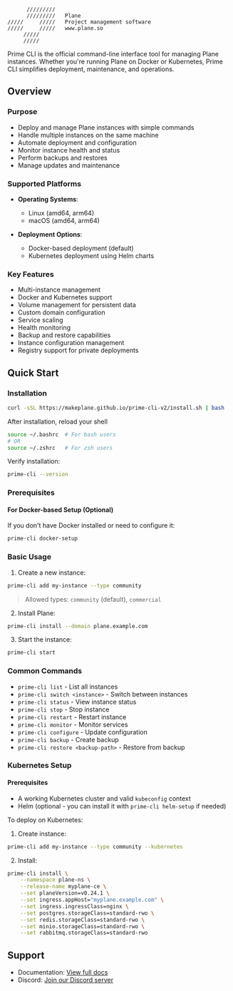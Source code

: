 
```
      /////////
      /////////   Plane
/////     /////   Project management software
/////     /////   www.plane.so
     /////     
     /////     
```

Prime CLI is the official command-line interface tool for managing Plane instances. Whether you're running Plane on Docker or Kubernetes, Prime CLI simplifies deployment, maintenance, and operations.

## Overview

### Purpose
- Deploy and manage Plane instances with simple commands
- Handle multiple instances on the same machine
- Automate deployment and configuration
- Monitor instance health and status
- Perform backups and restores
- Manage updates and maintenance

### Supported Platforms
- **Operating Systems**:
  - Linux (amd64, arm64)
  - macOS (amd64, arm64)
  
- **Deployment Options**:
  - Docker-based deployment (default)
  - Kubernetes deployment using Helm charts

### Key Features
- Multi-instance management
- Docker and Kubernetes support
- Volume management for persistent data
- Custom domain configuration
- Service scaling
- Health monitoring
- Backup and restore capabilities
- Instance configuration management
- Registry support for private deployments

## Quick Start

### Installation

```bash
curl -sSL https://makeplane.github.io/prime-cli-v2/install.sh | bash
```

After installation, reload your shell
```bash
source ~/.bashrc  # For bash users
# OR
source ~/.zshrc   # For zsh users
```

Verify installation:
```bash
prime-cli --version
```

### Prerequisites

#### For Docker-based Setup (Optional)
If you don't have Docker installed or need to configure it:
```bash
prime-cli docker-setup
```

### Basic Usage

1. Create a new instance:
```bash
prime-cli add my-instance --type community 
```
> Allowed types: `community` (default), `commercial`

2. Install Plane:
```bash
prime-cli install --domain plane.example.com 
```

3. Start the instance:
```bash
prime-cli start
```

### Common Commands

- `prime-cli list` - List all instances
- `prime-cli switch <instance>` - Switch between instances
- `prime-cli status` - View instance status
- `prime-cli stop` - Stop instance
- `prime-cli restart` - Restart instance
- `prime-cli monitor` - Monitor services
- `prime-cli configure` - Update configuration
- `prime-cli backup` - Create backup
- `prime-cli restore <backup-path>` - Restore from backup

### Kubernetes Setup

#### Prerequisites
- A working Kubernetes cluster and valid `kubeconfig` context
- Helm (optional - you can install it with `prime-cli helm-setup` if needed)

To deploy on Kubernetes:

1. Create instance:
```bash
prime-cli add my-instance --type community --kubernetes
```

2. Install:
```bash
prime-cli install \
    --namespace plane-ns \
    --release-name myplane-ce \
    --set planeVersion=v0.24.1 \
    --set ingress.appHost="myplane.example.com" \
    --set ingress.ingressClass=nginx \
    --set postgres.storageClass=standard-rwo \
    --set redis.storageClass=standard-rwo \
    --set minio.storageClass=standard-rwo \
    --set rabbitmq.storageClass=standard-rwo
```

## Support

- Documentation: [View full docs](https://docs.plane.so)
- Discord: [Join our Discord server](https://discord.gg/h3HrRgqG)

